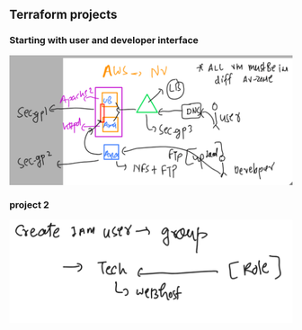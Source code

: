 ## Terraform projects 

###  Starting with user and developer interface 

<img src="project1.png">

### project 2 

<img src="project2.png">

